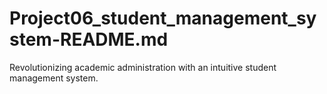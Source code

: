 # Project06_student_management_system-README.md
Revolutionizing academic administration with an intuitive student management system.

